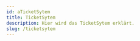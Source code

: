 ```yaml
---
id: aTicketSytem
title: TicketSytem
description: Hier wird das TicketSytem erklärt.
slug: /ticketsytem
---
```



